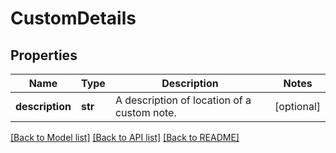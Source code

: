 # CustomDetails

## Properties
Name | Type | Description | Notes
------------ | ------------- | ------------- | -------------
**description** | **str** | A description of location of a custom note. | [optional] 

[[Back to Model list]](../README.md#documentation-for-models) [[Back to API list]](../README.md#documentation-for-api-endpoints) [[Back to README]](../README.md)


